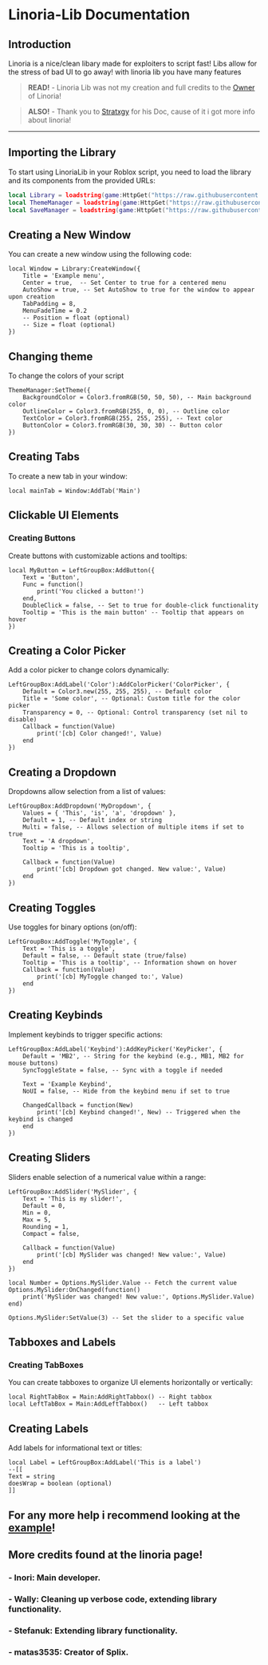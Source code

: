 # Linoria-Lib Documentation

## Introduction
Linoria is a nice/clean libary made for exploiters to script fast! Libs allow for the stress of bad UI to go away! with linoria lib you have many features

> **READ!** - Linoria Lib was not my creation and full credits to the [Owner](https://github.com/violin-suzutsuki) of Linoria!
 
> **ALSO!** - Thank you to [Stratxgy](https://github.com/Stratxgy/Linora-Lib) for his Doc, cause of it i got more info about linoria!

---

## Importing the Library
To start using LinoriaLib in your Roblox script, you need to load the library and its components from the provided URLs:

```lua
local Library = loadstring(game:HttpGet("https://raw.githubusercontent.com/VaxKs/gfe/main/CustomLinoria"))()
local ThemeManager = loadstring(game:HttpGet("https://raw.githubusercontent.com/DetainedMonkey2891/ThemeManager/refs/heads/main/Maina"))()
local SaveManager = loadstring(game:HttpGet("https://raw.githubusercontent.com/violin-suzutsuki/LinoriaLib/refs/heads/main/addons/SaveManager.lua"))()
```
## Creating a New Window
You can create a new window using the following code:
```
local Window = Library:CreateWindow({
    Title = 'Example menu',
    Center = true,  -- Set Center to true for a centered menu
    AutoShow = true, -- Set AutoShow to true for the window to appear upon creation
    TabPadding = 8,
    MenuFadeTime = 0.2
    -- Position = float (optional)
    -- Size = float (optional)
})
```
## Changing theme
To change the colors of your script
```
ThemeManager:SetTheme({
    BackgroundColor = Color3.fromRGB(50, 50, 50), -- Main background color
    OutlineColor = Color3.fromRGB(255, 0, 0), -- Outline color
    TextColor = Color3.fromRGB(255, 255, 255), -- Text color
    ButtonColor = Color3.fromRGB(30, 30, 30) -- Button color
})
```
## Creating Tabs
To create a new tab in your window:

```
local mainTab = Window:AddTab('Main')
```
## Clickable UI Elements
### Creating Buttons
Create buttons with customizable actions and tooltips:

```
local MyButton = LeftGroupBox:AddButton({
    Text = 'Button',
    Func = function()
        print('You clicked a button!')
    end,
    DoubleClick = false, -- Set to true for double-click functionality
    Tooltip = 'This is the main button' -- Tooltip that appears on hover
})
```
## Creating a Color Picker
Add a color picker to change colors dynamically:
```
LeftGroupBox:AddLabel('Color'):AddColorPicker('ColorPicker', {
    Default = Color3.new(255, 255, 255), -- Default color
    Title = 'Some color', -- Optional: Custom title for the color picker
    Transparency = 0, -- Optional: Control transparency (set nil to disable)
    Callback = function(Value)
        print('[cb] Color changed!', Value)
    end
})
```
## Creating a Dropdown
Dropdowns allow selection from a list of values:

```
LeftGroupBox:AddDropdown('MyDropdown', {
    Values = { 'This', 'is', 'a', 'dropdown' },
    Default = 1, -- Default index or string
    Multi = false, -- Allows selection of multiple items if set to true
    Text = 'A dropdown',
    Tooltip = 'This is a tooltip',

    Callback = function(Value)
        print('[cb] Dropdown got changed. New value:', Value)
    end
})
```
## Creating Toggles
Use toggles for binary options (on/off):

```
LeftGroupBox:AddToggle('MyToggle', {
    Text = 'This is a toggle',
    Default = false, -- Default state (true/false)
    Tooltip = 'This is a tooltip', -- Information shown on hover
    Callback = function(Value)
        print('[cb] MyToggle changed to:', Value)
    end
})
```
## Creating Keybinds
Implement keybinds to trigger specific actions:
```
LeftGroupBox:AddLabel('Keybind'):AddKeyPicker('KeyPicker', {
    Default = 'MB2', -- String for the keybind (e.g., MB1, MB2 for mouse buttons)
    SyncToggleState = false, -- Sync with a toggle if needed

    Text = 'Example Keybind',
    NoUI = false, -- Hide from the keybind menu if set to true

    ChangedCallback = function(New)
        print('[cb] Keybind changed!', New) -- Triggered when the keybind is changed
    end
})
```
## Creating Sliders
Sliders enable selection of a numerical value within a range:
```
LeftGroupBox:AddSlider('MySlider', {
    Text = 'This is my slider!',
    Default = 0,
    Min = 0,
    Max = 5,
    Rounding = 1,
    Compact = false,

    Callback = function(Value)
        print('[cb] MySlider was changed! New value:', Value)
    end
})

local Number = Options.MySlider.Value -- Fetch the current value
Options.MySlider:OnChanged(function()
    print('MySlider was changed! New value:', Options.MySlider.Value)
end)

Options.MySlider:SetValue(3) -- Set the slider to a specific value
```
## Tabboxes and Labels
### Creating TabBoxes
You can create tabboxes to organize UI elements horizontally or vertically:
```
local RightTabBox = Main:AddRightTabbox() -- Right tabbox
local LeftTabBox = Main:AddLeftTabbox()   -- Left tabbox
```
## Creating Labels
Add labels for informational text or titles:

```
local Label = LeftGroupBox:AddLabel('This is a label')
--[[
Text = string
doesWrap = boolean (optional)
]]
```
## For any more help i recommend looking at the [example](https://github.com/XENFLIX3R/LinoraLibDoc/blob/main/example.lua)!
## More credits found at the linoria page!
### - Inori: Main developer.
### - Wally: Cleaning up verbose code, extending library functionality.
### - Stefanuk: Extending library functionality.
### - matas3535: Creator of Splix.
